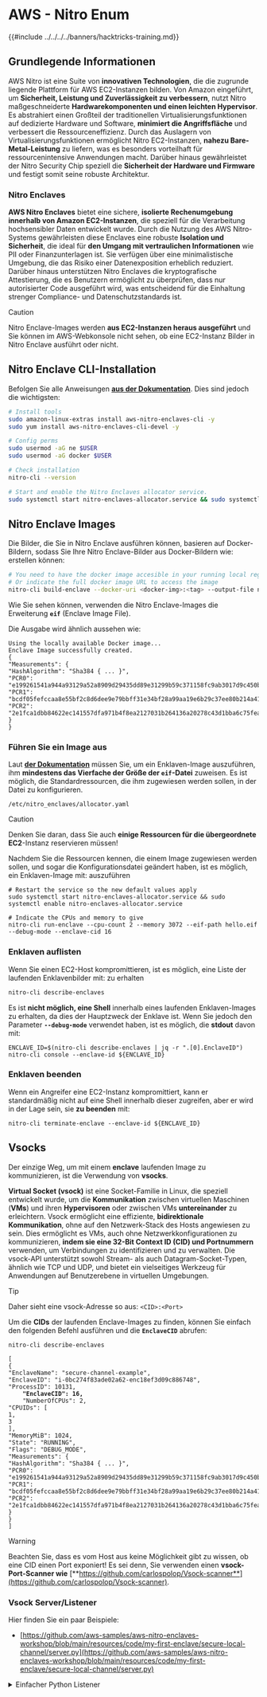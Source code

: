 # AWS - Nitro Enum

{{#include ../../../../banners/hacktricks-training.md}}

## Grundlegende Informationen

AWS Nitro ist eine Suite von **innovativen Technologien**, die die zugrunde liegende Plattform für AWS EC2-Instanzen bilden. Von Amazon eingeführt, um **Sicherheit, Leistung und Zuverlässigkeit zu verbessern**, nutzt Nitro maßgeschneiderte **Hardwarekomponenten und einen leichten Hypervisor**. Es abstrahiert einen Großteil der traditionellen Virtualisierungsfunktionen auf dedizierte Hardware und Software, **minimiert die Angriffsfläche** und verbessert die Ressourceneffizienz. Durch das Auslagern von Virtualisierungsfunktionen ermöglicht Nitro EC2-Instanzen, **nahezu Bare-Metal-Leistung** zu liefern, was es besonders vorteilhaft für ressourcenintensive Anwendungen macht. Darüber hinaus gewährleistet der Nitro Security Chip speziell die **Sicherheit der Hardware und Firmware** und festigt somit seine robuste Architektur.

### Nitro Enclaves

**AWS Nitro Enclaves** bietet eine sichere, **isolierte Rechenumgebung innerhalb von Amazon EC2-Instanzen**, die speziell für die Verarbeitung hochsensibler Daten entwickelt wurde. Durch die Nutzung des AWS Nitro-Systems gewährleisten diese Enclaves eine robuste **Isolation und Sicherheit**, die ideal für **den Umgang mit vertraulichen Informationen** wie PII oder Finanzunterlagen ist. Sie verfügen über eine minimalistische Umgebung, die das Risiko einer Datenexposition erheblich reduziert. Darüber hinaus unterstützen Nitro Enclaves die kryptografische Attestierung, die es Benutzern ermöglicht zu überprüfen, dass nur autorisierter Code ausgeführt wird, was entscheidend für die Einhaltung strenger Compliance- und Datenschutzstandards ist.

> [!CAUTION]
> Nitro Enclave-Images werden **aus EC2-Instanzen heraus ausgeführt** und Sie können im AWS-Webkonsole nicht sehen, ob eine EC2-Instanz Bilder in Nitro Enclave ausführt oder nicht.

## Nitro Enclave CLI-Installation

Befolgen Sie alle Anweisungen [**aus der Dokumentation**](https://catalog.us-east-1.prod.workshops.aws/event/dashboard/en-US/workshop/1-my-first-enclave/1-1-nitro-enclaves-cli#run-connect-and-terminate-the-enclave). Dies sind jedoch die wichtigsten:
```bash
# Install tools
sudo amazon-linux-extras install aws-nitro-enclaves-cli -y
sudo yum install aws-nitro-enclaves-cli-devel -y

# Config perms
sudo usermod -aG ne $USER
sudo usermod -aG docker $USER

# Check installation
nitro-cli --version

# Start and enable the Nitro Enclaves allocator service.
sudo systemctl start nitro-enclaves-allocator.service && sudo systemctl enable nitro-enclaves-allocator.service
```
## Nitro Enclave Images

Die Bilder, die Sie in Nitro Enclave ausführen können, basieren auf Docker-Bildern, sodass Sie Ihre Nitro Enclave-Bilder aus Docker-Bildern wie: erstellen können:
```bash
# You need to have the docker image accesible in your running local registry
# Or indicate the full docker image URL to access the image
nitro-cli build-enclave --docker-uri <docker-img>:<tag> --output-file nitro-img.eif
```
Wie Sie sehen können, verwenden die Nitro Enclave-Images die Erweiterung **`eif`** (Enclave Image File).

Die Ausgabe wird ähnlich aussehen wie:
```
Using the locally available Docker image...
Enclave Image successfully created.
{
"Measurements": {
"HashAlgorithm": "Sha384 { ... }",
"PCR0": "e199261541a944a93129a52a8909d29435dd89e31299b59c371158fc9ab3017d9c450b0a580a487e330b4ac691943284",
"PCR1": "bcdf05fefccaa8e55bf2c8d6dee9e79bbff31e34bf28a99aa19e6b29c37ee80b214a414b7607236edf26fcb78654e63f",
"PCR2": "2e1fca1dbb84622ec141557dfa971b4f8ea2127031b264136a20278c43d1bba6c75fea286cd4de9f00450b6a8db0e6d3"
}
}
```
### Führen Sie ein Image aus

Laut [**der Dokumentation**](https://catalog.us-east-1.prod.workshops.aws/event/dashboard/en-US/workshop/1-my-first-enclave/1-1-nitro-enclaves-cli#run-connect-and-terminate-the-enclave) müssen Sie, um ein Enklaven-Image auszuführen, ihm **mindestens das Vierfache der Größe der `eif`-Datei** zuweisen. Es ist möglich, die Standardressourcen, die ihm zugewiesen werden sollen, in der Datei zu konfigurieren.
```shell
/etc/nitro_enclaves/allocator.yaml
```
> [!CAUTION]
> Denken Sie daran, dass Sie auch **einige Ressourcen für die übergeordnete EC2**-Instanz reservieren müssen!

Nachdem Sie die Ressourcen kennen, die einem Image zugewiesen werden sollen, und sogar die Konfigurationsdatei geändert haben, ist es möglich, ein Enklaven-Image mit: auszuführen
```shell
# Restart the service so the new default values apply
sudo systemctl start nitro-enclaves-allocator.service && sudo systemctl enable nitro-enclaves-allocator.service

# Indicate the CPUs and memory to give
nitro-cli run-enclave --cpu-count 2 --memory 3072 --eif-path hello.eif --debug-mode --enclave-cid 16
```
### Enklaven auflisten

Wenn Sie einen EC2-Host kompromittieren, ist es möglich, eine Liste der laufenden Enklavenbilder mit: zu erhalten
```bash
nitro-cli describe-enclaves
```
Es ist **nicht möglich, eine Shell** innerhalb eines laufenden Enklaven-Images zu erhalten, da dies der Hauptzweck der Enklave ist. Wenn Sie jedoch den Parameter **`--debug-mode`** verwendet haben, ist es möglich, die **stdout** davon mit:
```shell
ENCLAVE_ID=$(nitro-cli describe-enclaves | jq -r ".[0].EnclaveID")
nitro-cli console --enclave-id ${ENCLAVE_ID}
```
### Enklaven beenden

Wenn ein Angreifer eine EC2-Instanz kompromittiert, kann er standardmäßig nicht auf eine Shell innerhalb dieser zugreifen, aber er wird in der Lage sein, sie **zu beenden** mit:
```shell
nitro-cli terminate-enclave --enclave-id ${ENCLAVE_ID}
```
## Vsocks

Der einzige Weg, um mit einem **enclave** laufenden Image zu kommunizieren, ist die Verwendung von **vsocks**.

**Virtual Socket (vsock)** ist eine Socket-Familie in Linux, die speziell entwickelt wurde, um die **Kommunikation** zwischen virtuellen Maschinen (**VMs**) und ihren **Hypervisoren** oder zwischen VMs **untereinander** zu erleichtern. Vsock ermöglicht eine effiziente, **bidirektionale Kommunikation**, ohne auf den Netzwerk-Stack des Hosts angewiesen zu sein. Dies ermöglicht es VMs, auch ohne Netzwerkkonfigurationen zu kommunizieren, **indem sie eine 32-Bit Context ID (CID) und Portnummern** verwenden, um Verbindungen zu identifizieren und zu verwalten. Die vsock-API unterstützt sowohl Stream- als auch Datagram-Socket-Typen, ähnlich wie TCP und UDP, und bietet ein vielseitiges Werkzeug für Anwendungen auf Benutzerebene in virtuellen Umgebungen.

> [!TIP]
> Daher sieht eine vsock-Adresse so aus: `<CID>:<Port>`

Um die **CIDs** der laufenden Enclave-Images zu finden, können Sie einfach den folgenden Befehl ausführen und die **`EnclaveCID`** abrufen:

<pre class="language-bash"><code class="lang-bash">nitro-cli describe-enclaves

[
{
"EnclaveName": "secure-channel-example",
"EnclaveID": "i-0bc274f83ade02a62-enc18ef3d09c886748",
"ProcessID": 10131,
<strong>    "EnclaveCID": 16,
</strong>    "NumberOfCPUs": 2,
"CPUIDs": [
1,
3
],
"MemoryMiB": 1024,
"State": "RUNNING",
"Flags": "DEBUG_MODE",
"Measurements": {
"HashAlgorithm": "Sha384 { ... }",
"PCR0": "e199261541a944a93129a52a8909d29435dd89e31299b59c371158fc9ab3017d9c450b0a580a487e330b4ac691943284",
"PCR1": "bcdf05fefccaa8e55bf2c8d6dee9e79bbff31e34bf28a99aa19e6b29c37ee80b214a414b7607236edf26fcb78654e63f",
"PCR2": "2e1fca1dbb84622ec141557dfa971b4f8ea2127031b264136a20278c43d1bba6c75fea286cd4de9f00450b6a8db0e6d3"
}
}
]
</code></pre>

> [!WARNING]
> Beachten Sie, dass es vom Host aus keine Möglichkeit gibt zu wissen, ob eine CID einen Port exponiert! Es sei denn, Sie verwenden einen **vsock-Port-Scanner wie** [**https://github.com/carlospolop/Vsock-scanner**](https://github.com/carlospolop/Vsock-scanner).

### Vsock Server/Listener

Hier finden Sie ein paar Beispiele:

- [https://github.com/aws-samples/aws-nitro-enclaves-workshop/blob/main/resources/code/my-first-enclave/secure-local-channel/server.py](https://github.com/aws-samples/aws-nitro-enclaves-workshop/blob/main/resources/code/my-first-enclave/secure-local-channel/server.py)

<details>

<summary>Einfacher Python Listener</summary>
```python
#!/usr/bin/env python3

# From
https://medium.com/@F.DL/understanding-vsock-684016cf0eb0

import socket

CID = socket.VMADDR_CID_HOST
PORT = 9999

s = socket.socket(socket.AF_VSOCK, socket.SOCK_STREAM)
s.bind((CID, PORT))
s.listen()
(conn, (remote_cid, remote_port)) = s.accept()

print(f"Connection opened by cid={remote_cid} port={remote_port}")

while True:
buf = conn.recv(64)
if not buf:
break

print(f"Received bytes: {buf}")
```
</details>
```bash
# Using socat
socat VSOCK-LISTEN:<port>,fork EXEC:"echo Hello from server!"
```
### Vsock-Client

Beispiele:

- [https://github.com/aws-samples/aws-nitro-enclaves-workshop/blob/main/resources/code/my-first-enclave/secure-local-channel/client.py](https://github.com/aws-samples/aws-nitro-enclaves-workshop/blob/main/resources/code/my-first-enclave/secure-local-channel/client.py)

<details>

<summary>Einfacher Python-Client</summary>
```python
#!/usr/bin/env python3

#From https://medium.com/@F.DL/understanding-vsock-684016cf0eb0

import socket

CID = socket.VMADDR_CID_HOST
PORT = 9999

s = socket.socket(socket.AF_VSOCK, socket.SOCK_STREAM)
s.connect((CID, PORT))
s.sendall(b"Hello, world!")
s.close()
```
</details>
```bash
# Using socat
echo "Hello, vsock!" | socat - VSOCK-CONNECT:3:5000
```
### Vsock Proxy

Das Tool vsock-proxy ermöglicht es, einen vsock-Proxy mit einer anderen Adresse zu proxyen, zum Beispiel:
```bash
vsock-proxy 8001 ip-ranges.amazonaws.com 443 --config your-vsock-proxy.yaml
```
Dies wird den **lokalen Port 8001 in vsock** an `ip-ranges.amazonaws.com:443` weiterleiten, und die Datei **`your-vsock-proxy.yaml`** könnte diesen Inhalt haben, der den Zugriff auf `ip-ranges.amazonaws.com:443` ermöglicht:
```yaml
allowlist:
- { address: ip-ranges.amazonaws.com, port: 443 }
```
Es ist möglich, die vsock-Adressen (**`<CID>:<Port>`**) zu sehen, die vom EC2-Host verwendet werden (beachten Sie das `3:8001`, 3 ist die CID und 8001 der Port):
```bash
sudo ss -l -p -n | grep v_str
v_str LISTEN 0      0                                                                              3:8001                   *:*     users:(("vsock-proxy",pid=9458,fd=3))
```
## Nitro Enclave Attestierung & KMS

Das Nitro Enclaves SDK ermöglicht es einer Enklave, ein **kryptografisch signiertes Attestierungsdokument** vom Nitro **Hypervisor** anzufordern, das **einzigartige Messwerte** enthält, die spezifisch für diese Enklave sind. Diese Messwerte, die **Hashes und Plattformkonfigurationsregister (PCRs)** umfassen, werden während des Attestierungsprozesses verwendet, um **die Identität der Enklave zu beweisen** und **Vertrauen zu externen Diensten aufzubauen**. Das Attestierungsdokument enthält typischerweise Werte wie PCR0, PCR1 und PCR2, die Sie bereits beim Erstellen und Speichern einer Enklave EIF getroffen haben.

Laut den [**Docs**](https://catalog.us-east-1.prod.workshops.aws/event/dashboard/en-US/workshop/1-my-first-enclave/1-3-cryptographic-attestation#a-unique-feature-on-nitro-enclaves) sind dies die PCR-Werte:

<table><thead><tr><th width="97">PCR</th><th width="221">Hash von ...</th><th>Beschreibung</th></tr></thead><tbody><tr><td>PCR0</td><td>Enklaven-Image-Datei</td><td>Eine zusammenhängende Messung des Inhalts der Image-Datei, ohne die Abschnittsdaten.</td></tr><tr><td>PCR1</td><td>Linux-Kernel und Bootstrap</td><td>Eine zusammenhängende Messung der Kernel- und Boot-Ramfs-Daten.</td></tr><tr><td>PCR2</td><td>Anwendung</td><td>Eine zusammenhängende, in der richtigen Reihenfolge gemessene Messung der Benutzeranwendungen, ohne das Boot-Ramfs.</td></tr><tr><td>PCR3</td><td>IAM-Rolle, die der übergeordneten Instanz zugewiesen ist</td><td>Eine zusammenhängende Messung der IAM-Rolle, die der übergeordneten Instanz zugewiesen ist. Stellt sicher, dass der Attestierungsprozess nur dann erfolgreich ist, wenn die übergeordnete Instanz die richtige IAM-Rolle hat.</td></tr><tr><td>PCR4</td><td>Instanz-ID der übergeordneten Instanz</td><td>Eine zusammenhängende Messung der ID der übergeordneten Instanz. Stellt sicher, dass der Attestierungsprozess nur dann erfolgreich ist, wenn die übergeordnete Instanz eine spezifische Instanz-ID hat.</td></tr><tr><td>PCR8</td><td>Signaturzertifikat der Enklaven-Image-Datei</td><td>Eine Messung des Signaturzertifikats, das für die Enklaven-Image-Datei angegeben ist. Stellt sicher, dass der Attestierungsprozess nur dann erfolgreich ist, wenn die Enklave von einer Enklaven-Image-Datei gestartet wurde, die von einem bestimmten Zertifikat signiert wurde.</td></tr></tbody></table>

Sie können **kryptografische Attestierung** in Ihre Anwendungen integrieren und vorgefertigte Integrationen mit Diensten wie **AWS KMS** nutzen. AWS KMS kann **Enklavenattestierungen validieren** und bietet attestierungsbasierte Bedingungsschlüssel (`kms:RecipientAttestation:ImageSha384` und `kms:RecipientAttestation:PCR`) in seinen Schlüsselrichtlinien an. Diese Richtlinien stellen sicher, dass AWS KMS Operationen mit dem KMS-Schlüssel **nur dann zulässt, wenn das Attestierungsdokument der Enklave gültig ist** und die **festgelegten Bedingungen** erfüllt.

> [!TIP]
> Beachten Sie, dass Enklaven im Debug-Modus (--debug) Attestierungsdokumente mit PCRs generieren, die aus Nullen bestehen (`000000000000000000000000000000000000000000000000`). Daher werden KMS-Richtlinien, die diese Werte überprüfen, fehlschlagen.

### PCR-Bypass

Aus der Perspektive eines Angreifers ist zu beachten, dass einige PCRs es ermöglichen würden, Teile oder das gesamte Enklaven-Image zu modifizieren und dennoch gültig zu bleiben (zum Beispiel überprüft PCR4 nur die ID der übergeordneten Instanz, sodass das Ausführen eines beliebigen Enklaven-Images in dieser EC2 diese potenzielle PCR-Anforderung erfüllen würde).

Daher könnte ein Angreifer, der die EC2-Instanz kompromittiert, in der Lage sein, andere Enklaven-Images auszuführen, um diese Schutzmaßnahmen zu umgehen.

Die Forschung darüber, wie man neue Images modifizieren/erstellen kann, um jeden Schutz (insbesondere die nicht so offensichtlichen) zu umgehen, steht noch aus.

## Referenzen

- [https://medium.com/@F.DL/understanding-vsock-684016cf0eb0](https://medium.com/@F.DL/understanding-vsock-684016cf0eb0)
- Alle Teile des Nitro-Tutorials von AWS: [https://catalog.us-east-1.prod.workshops.aws/event/dashboard/en-US/workshop/1-my-first-enclave/1-1-nitro-enclaves-cli](https://catalog.us-east-1.prod.workshops.aws/event/dashboard/en-US/workshop/1-my-first-enclave/1-1-nitro-enclaves-cli)

{{#include ../../../../banners/hacktricks-training.md}}
